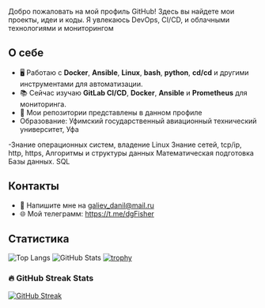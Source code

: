 Добро пожаловать на мой профиль GitHub! Здесь вы найдете мои проекты, идеи и коды. Я увлекаюсь DevOps, CI/CD, и облачными технологиями и мониторингом

## О себе
- 🖥️ Работаю с **Docker**, **Ansible**, **Linux**, **bash**, **python**, **cd/cd** и другими инструментами для автоматизации.
- 📚 Сейчас изучаю **GitLab CI/CD**, **Docker**, **Ansible** и **Prometheus** для мониторинга.
- 🔗 Мои репозитории представлены в данном профиле
- Образование: Уфимский государственный авиационный технический университет, Уфа
  
-Знание операционных систем, владение Linux
  Знание сетей, tcp/ip, http, https,
  Алгоритмы и структуры данных
  Математическая подготовка
  Базы данных. SQL



## Контакты
- 📧 Напишите мне на galiev_danil@mail.ru
- 🌐 Мой телеграмм: https://t.me/dgFisher

## Статистика
![Top Langs](https://github-readme-stats.vercel.app/api/top-langs/?username=f1sher1762&layout=compact)
![GitHub Stats](https://github-readme-stats.vercel.app/api?username=f1sher1762&show_icons=true&hide_title=true)
[![trophy](https://github-profile-trophy.vercel.app/?username=f1sher1762&theme=onedark)](https://github.com/ryo-ma/github-profile-trophy)
### 🔥 GitHub Streak Stats
[![GitHub Streak](https://github-readme-streak-stats.herokuapp.com/?user=f1sher1762&theme=dark)](https://git.io/streak-stats)


